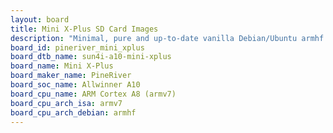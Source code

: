 ```yaml
---
layout: board
title: Mini X-Plus SD Card Images
description: "Minimal, pure and up-to-date vanilla Debian/Ubuntu armhf SD card images for Mini X-Plus by PineRiver, SoC: Allwinner A10, CPU ISA: armv7"
board_id: pineriver_mini_xplus
board_dtb_name: sun4i-a10-mini-xplus
board_name: Mini X-Plus
board_maker_name: PineRiver
board_soc_name: Allwinner A10
board_cpu_name: ARM Cortex A8 (armv7)
board_cpu_arch_isa: armv7
board_cpu_arch_debian: armhf
---
```

